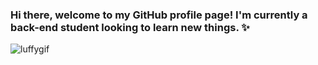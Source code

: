### Hi there, welcome to my GitHub profile page! I'm currently a back-end student looking to learn new things. ✨

![luffygif](https://user-images.githubusercontent.com/96549606/178628325-3bdafc40-ff75-40aa-b96d-62e47d65baa4.gif)

<!--
**maluvasc/maluvasc** is a ✨ _special_ ✨ repository because its `README.md` (this file) appears on your GitHub profile.

Here are some ideas to get you started:

- 🔭 I’m currently working on ...
- 🌱 I’m currently learning ...
- 👯 I’m looking to collaborate on ...
- 🤔 I’m looking for help with ...
- 💬 Ask me about ...
- 📫 How to reach me: ...
- 😄 Pronouns: ...
- ⚡ Fun fact: ...
-->
